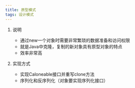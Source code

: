 ```yaml
---
title: 原型模式
tags: 设计模式
---
```



1. 说明
   * 通过new一个对象时需要非常繁琐的数据准备和访问权限
   * 就是Java中克隆，复制的新对象具有原型对象的特点
   * 效率非常高

2. 实现方式
   * 实现Caloneable接口并重写clone方法
   * 序列化和反序列化（对象要实现序列化接口）